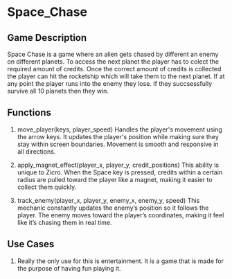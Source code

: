# Space_Chase
## Game Description
Space Chase is a  game where an alien gets chased by different an enemy on different planets. To access the next planet the player has to colect the required amount of credits. Once the correct amount of credits is collected the player can hit the rocketship which will take them to the next planet. If at any point the player runs into the enemy they lose. If they succsessfully survive all 10 planets then they win.
## Functions
1. move_player(keys, player_speed)
Handles the player's movement using the arrow keys. It updates the player's position while making sure they stay within screen boundaries. Movement is smooth and responsive in all directions.

2. apply_magnet_effect(player_x, player_y, credit_positions)
This ability is unique to Zicro. When the Space key is pressed, credits within a certain radius are pulled toward the player like a magnet, making it easier to collect them quickly.

3. track_enemy(player_x, player_y, enemy_x, enemy_y, speed)
This mechanic constantly updates the enemy’s position so it follows the player. The enemy moves toward the player’s coordinates, making it feel like it’s chasing them in real time.



## Use Cases
1. Really the only use for this is entertainment. It is a game that is made for the purpose of having fun playing it.
